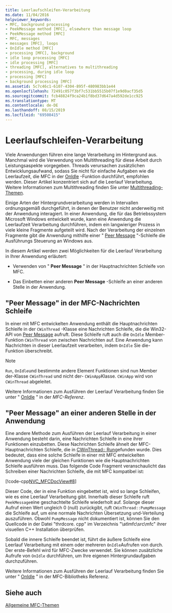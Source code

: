 ```yaml
---
title: Leerlaufschleifen-Verarbeitung
ms.date: 11/04/2016
helpviewer_keywords:
- MFC, background processing
- PeekMessage method [MFC], elsewhere than message loop
- PeekMessage method [MFC]
- MFC, messages
- messages [MFC], loops
- OnIdle method [MFC]
- processing [MFC], background
- idle loop processing [MFC]
- idle processing [MFC]
- threading [MFC], alternatives to multithreading
- processing, during idle loop
- processing [MFC]
- background processing [MFC]
ms.assetid: 5c7c46c1-6107-4304-895f-480983bb1e44
ms.openlocfilehash: 72491c057f3bf7c531bb5515b07f1e9d0acf35d5
ms.sourcegitcommit: fcb48824f9ca24b1f8bd37d647a4d592de1cc925
ms.translationtype: MT
ms.contentlocale: de-DE
ms.lasthandoff: 08/15/2019
ms.locfileid: "69508415"
---
```

# <a name="idle-loop-processing"></a>Leerlaufschleifen-Verarbeitung

Viele Anwendungen führen eine lange Verarbeitung im Hintergrund aus. Manchmal wird die Verwendung von Multithreading für diese Arbeit durch Leistungsaspekte vorgegeben. Threads verursachen zusätzlichen Entwicklungsaufwand, sodass Sie nicht für einfache Aufgaben wie die Leerlaufzeit, die MFC in der [OnIdle](../mfc/reference/cwinthread-class.md#onidle) -Funktion durchführt, empfohlen werden. Dieser Artikel konzentriert sich auf die Leerlauf Verarbeitung. Weitere Informationen zum Multithreading finden Sie unter [Multithreading-Themen](../parallel/multithreading-support-for-older-code-visual-cpp.md).

Einige Arten der Hintergrundverarbeitung werden in Intervallen ordnungsgemäß durchgeführt, in denen der Benutzer nicht anderweitig mit der Anwendung interagiert. In einer Anwendung, die für das Betriebssystem Microsoft Windows entwickelt wurde, kann eine Anwendung die Leerlaufzeit Verarbeitung durchführen, indem ein langwieriger Prozess in viele kleine Fragmente aufgeteilt wird. Nach der Verarbeitung der einzelnen Fragmente gibt die Anwendung mithilfe einer " [Peer Message](/windows/win32/api/winuser/nf-winuser-peekmessagew) "-Schleife die Ausführungs Steuerung an Windows aus.

In diesem Artikel werden zwei Möglichkeiten für die Leerlauf Verarbeitung in Ihrer Anwendung erläutert:

- Verwenden von " **Peer Message** " in der Hauptnachrichten Schleife von MFC.

- Das Einbetten einer anderen **Peer Message** -Schleife an einer anderen Stelle in der Anwendung.

##  <a name="_core_peekmessage_in_the_mfc_message_loop"></a>"Peer Message" in der MFC-Nachrichten Schleife

In einer mit MFC entwickelten Anwendung enthält die Hauptnachrichten Schleife in der `CWinThread` -Klasse eine Nachrichten Schleife, die die Win32-API von [Peer Message](/windows/win32/api/winuser/nf-winuser-peekmessagew) aufruft. Diese Schleife ruft auch die `OnIdle` Member-Funktion `CWinThread` von zwischen Nachrichten auf. Eine Anwendung kann Nachrichten in dieser Leerlaufzeit verarbeiten, indem `OnIdle` Sie die-Funktion überschreibt.

> [!NOTE]
>  `Run`, `OnIdle`und bestimmte andere Element Funktionen sind nun Member der-Klasse `CWinThread` und nicht der- `CWinApp`Klasse. `CWinApp` wird von `CWinThread` abgeleitet.

Weitere Informationen zum Ausführen der Leerlauf Verarbeitung finden Sie unter " [OnIdle](../mfc/reference/cwinthread-class.md#onidle) " in der *MFC-Referenz*.

##  <a name="_core_peekmessage_elsewhere_in_your_application"></a>"Peer Message" an einer anderen Stelle in der Anwendung

Eine andere Methode zum Ausführen der Leerlauf Verarbeitung in einer Anwendung besteht darin, eine Nachrichten Schleife in eine ihrer Funktionen einzubetten. Diese Nachrichten Schleife ähnelt der MFC-Hauptnachrichten Schleife, die in [CWinThread:: Run](../mfc/reference/cwinthread-class.md#run)gefunden wurde. Dies bedeutet, dass eine solche Schleife in einer mit MFC entwickelten Anwendung viele der gleichen Funktionen wie die Hauptnachrichten Schleife ausführen muss. Das folgende Code Fragment veranschaulicht das Schreiben einer Nachrichten Schleife, die mit MFC kompatibel ist:

[!code-cpp[NVC_MFCDocView#8](../mfc/codesnippet/cpp/idle-loop-processing_1.cpp)]

Dieser Code, der in eine Funktion eingebettet ist, wird so lange Schleifen, wie es eine Leerlauf Verarbeitung gibt. Innerhalb dieser Schleife ruft `PeekMessage`eine geschachtelte Schleife wiederholt auf. Solange dieser Aufruf einen Wert ungleich 0 (null) zurückgibt, ruft `CWinThread::PumpMessage` die Schleife auf, um eine normale Nachrichten Übersetzung und-Verteilung auszuführen. Obwohl `PumpMessage` nicht dokumentiert ist, können Sie den Quellcode in der Datei "thrdcore. cpp" im Verzeichnis "\atlmfc\src\mfc" ihrer visuellen C++ Installation überprüfen.

Sobald die innere Schleife beendet ist, führt die äußere Schleife eine Leerlauf Verarbeitung mit einem oder mehreren `OnIdle`Aufrufen von durch. Der erste-Befehl wird für MFC-Zwecke verwendet. Sie können zusätzliche Aufrufe von `OnIdle` durchführen, um Ihre eigenen Hintergrundaufgaben durchzuführen.

Weitere Informationen zum Ausführen der Leerlauf Verarbeitung finden Sie unter " [OnIdle](../mfc/reference/cwinthread-class.md#onidle) " in der MFC-Bibliotheks Referenz.

## <a name="see-also"></a>Siehe auch

[Allgemeine MFC-Themen](../mfc/general-mfc-topics.md)

